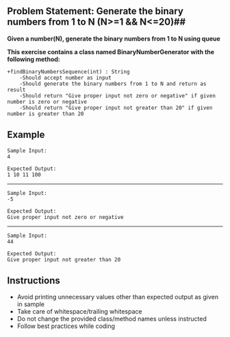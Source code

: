 ## Problem Statement: Generate the binary numbers from 1 to N (N>=1 && N<=20)##

**Given a number(N), generate the binary numbers from 1 to N using queue**

**This exercise contains a class named BinaryNumberGenerator with the following method:**


    +findBinaryNumbersSequence(int) : String
        -Should accept number as input
        -Should generate the binary numbers from 1 to N and return as result
        -Should return "Give proper input not zero or negative" if given number is zero or negative
        -Should return "Give proper input not greater than 20" if given number is greater than 20
      
## Example
    Sample Input:
    4
    
    Expected Output:   
    1 10 11 100
--------------------------------------------------------
    Sample Input:
    -5
        
    Expected Output:
    Give proper input not zero or negative
--------------------------------------------------------
    Sample Input:
    44
    
    Expected Output:
    Give proper input not greater than 20
    
## Instructions
- Avoid printing unnecessary values other than expected output as given in sample
- Take care of whitespace/trailing whitespace
- Do not change the provided class/method names unless instructed
- Follow best practices while coding
